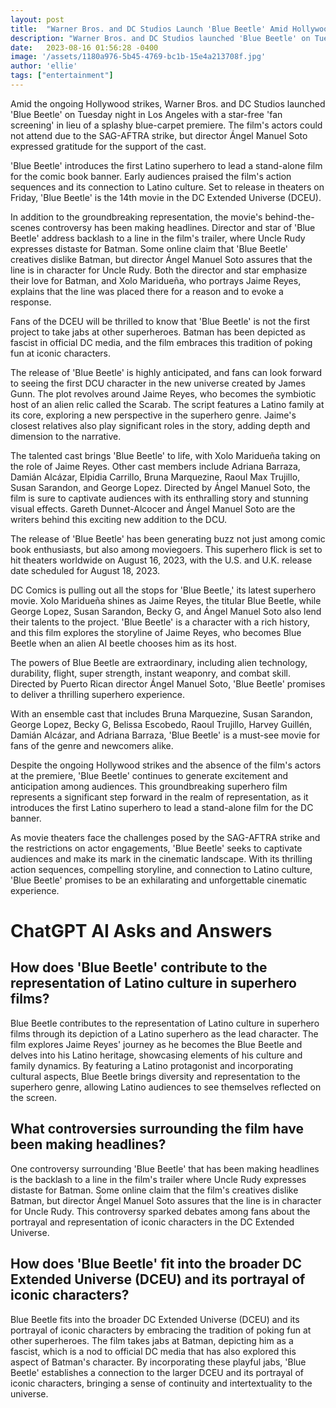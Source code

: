 ```yaml
---
layout: post
title:  "Warner Bros. and DC Studios Launch 'Blue Beetle' Amid Hollywood Strikes"
description: "Warner Bros. and DC Studios launched 'Blue Beetle' on Tuesday night in Los Angeles with a star-free 'fan screening' in lieu of a splashy blue-carpet premiere."
date:   2023-08-16 01:56:28 -0400
image: '/assets/1180a976-5b45-4769-bc1b-15e4a213708f.jpg'
author: 'ellie'
tags: ["entertainment"]
---
```


Amid the ongoing Hollywood strikes, Warner Bros. and DC Studios launched 'Blue Beetle' on Tuesday night in Los Angeles with a star-free 'fan screening' in lieu of a splashy blue-carpet premiere. The film's actors could not attend due to the SAG-AFTRA strike, but director Ángel Manuel Soto expressed gratitude for the support of the cast.

'Blue Beetle' introduces the first Latino superhero to lead a stand-alone film for the comic book banner. Early audiences praised the film's action sequences and its connection to Latino culture. Set to release in theaters on Friday, 'Blue Beetle' is the 14th movie in the DC Extended Universe (DCEU).

In addition to the groundbreaking representation, the movie's behind-the-scenes controversy has been making headlines. Director and star of 'Blue Beetle' address backlash to a line in the film's trailer, where Uncle Rudy expresses distaste for Batman. Some online claim that 'Blue Beetle' creatives dislike Batman, but director Ángel Manuel Soto assures that the line is in character for Uncle Rudy. Both the director and star emphasize their love for Batman, and Xolo Maridueña, who portrays Jaime Reyes, explains that the line was placed there for a reason and to evoke a response.

Fans of the DCEU will be thrilled to know that 'Blue Beetle' is not the first project to take jabs at other superheroes. Batman has been depicted as fascist in official DC media, and the film embraces this tradition of poking fun at iconic characters.

The release of 'Blue Beetle' is highly anticipated, and fans can look forward to seeing the first DCU character in the new universe created by James Gunn. The plot revolves around Jaime Reyes, who becomes the symbiotic host of an alien relic called the Scarab. The script features a Latino family at its core, exploring a new perspective in the superhero genre. Jaime's closest relatives also play significant roles in the story, adding depth and dimension to the narrative.

The talented cast brings 'Blue Beetle' to life, with Xolo Maridueña taking on the role of Jaime Reyes. Other cast members include Adriana Barraza, Damián Alcázar, Elpidia Carrillo, Bruna Marquezine, Raoul Max Trujillo, Susan Sarandon, and George Lopez. Directed by Ángel Manuel Soto, the film is sure to captivate audiences with its enthralling story and stunning visual effects. Gareth Dunnet-Alcocer and Ángel Manuel Soto are the writers behind this exciting new addition to the DCU.

The release of 'Blue Beetle' has been generating buzz not just among comic book enthusiasts, but also among moviegoers. This superhero flick is set to hit theaters worldwide on August 16, 2023, with the U.S. and U.K. release date scheduled for August 18, 2023.

DC Comics is pulling out all the stops for 'Blue Beetle,' its latest superhero movie. Xolo Maridueña shines as Jaime Reyes, the titular Blue Beetle, while George Lopez, Susan Sarandon, Becky G, and Ángel Manuel Soto also lend their talents to the project. 'Blue Beetle' is a character with a rich history, and this film explores the storyline of Jaime Reyes, who becomes Blue Beetle when an alien AI beetle chooses him as its host.

The powers of Blue Beetle are extraordinary, including alien technology, durability, flight, super strength, instant weaponry, and combat skill. Directed by Puerto Rican director Ángel Manuel Soto, 'Blue Beetle' promises to deliver a thrilling superhero experience.

With an ensemble cast that includes Bruna Marquezine, Susan Sarandon, George Lopez, Becky G, Belissa Escobedo, Raoul Trujillo, Harvey Guillén, Damián Alcázar, and Adriana Barraza, 'Blue Beetle' is a must-see movie for fans of the genre and newcomers alike.

Despite the ongoing Hollywood strikes and the absence of the film's actors at the premiere, 'Blue Beetle' continues to generate excitement and anticipation among audiences. This groundbreaking superhero film represents a significant step forward in the realm of representation, as it introduces the first Latino superhero to lead a stand-alone film for the DC banner.

As movie theaters face the challenges posed by the SAG-AFTRA strike and the restrictions on actor engagements, 'Blue Beetle' seeks to captivate audiences and make its mark in the cinematic landscape. With its thrilling action sequences, compelling storyline, and connection to Latino culture, 'Blue Beetle' promises to be an exhilarating and unforgettable cinematic experience.


# ChatGPT AI Asks and Answers
## How does 'Blue Beetle' contribute to the representation of Latino culture in superhero films?
Blue Beetle contributes to the representation of Latino culture in superhero films through its depiction of a Latino superhero as the lead character. The film explores Jaime Reyes' journey as he becomes the Blue Beetle and delves into his Latino heritage, showcasing elements of his culture and family dynamics. By featuring a Latino protagonist and incorporating cultural aspects, Blue Beetle brings diversity and representation to the superhero genre, allowing Latino audiences to see themselves reflected on the screen.

## What controversies surrounding the film have been making headlines?
One controversy surrounding 'Blue Beetle' that has been making headlines is the backlash to a line in the film's trailer where Uncle Rudy expresses distaste for Batman. Some online claim that the film's creatives dislike Batman, but director Ángel Manuel Soto assures that the line is in character for Uncle Rudy. This controversy sparked debates among fans about the portrayal and representation of iconic characters in the DC Extended Universe.

## How does 'Blue Beetle' fit into the broader DC Extended Universe (DCEU) and its portrayal of iconic characters?
Blue Beetle fits into the broader DC Extended Universe (DCEU) and its portrayal of iconic characters by embracing the tradition of poking fun at other superheroes. The film takes jabs at Batman, depicting him as a fascist, which is a nod to official DC media that has also explored this aspect of Batman's character. By incorporating these playful jabs, 'Blue Beetle' establishes a connection to the larger DCEU and its portrayal of iconic characters, bringing a sense of continuity and intertextuality to the universe.

